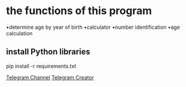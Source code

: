 <h1>the functions of this program</h1>

•determine age by year of birth
•calculator
•number identification
•age calculation






<h2>install Python libraries</h2>




pip install -r requirements.txt


[Telegram Channel](https://t.me/Python_Koderuz)
[Telegram Creator](https://t.me/Python_Koders)
